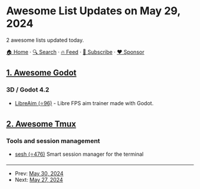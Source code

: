 # Awesome List Updates on May 29, 2024

2 awesome lists updated today.

[🏠 Home](/README.md) · [🔍 Search](https://www.trackawesomelist.com/search/) · [🔥 Feed](https://www.trackawesomelist.com/rss.xml) · [📮 Subscribe](https://trackawesomelist.us17.list-manage.com/subscribe?u=d2f0117aa829c83a63ec63c2f&id=36a103854c) · [❤️  Sponsor](https://github.com/sponsors/theowenyoung)



## [1. Awesome Godot](/content/godotengine/awesome-godot/README.md)

### 3D / Godot 4.2

*   [LibreAim (⭐96)](https://github.com/Nokorpo/LibreAim) - Libre FPS aim trainer made with Godot.

## [2. Awesome Tmux](/content/rothgar/awesome-tmux/README.md)

### Tools and session management

*   [sesh (⭐476)](https://github.com/joshmedeski/sesh) Smart session manager for the terminal

---

- Prev: [May 30, 2024](/content/2024/05/30/README.md)
- Next: [May 27, 2024](/content/2024/05/27/README.md)